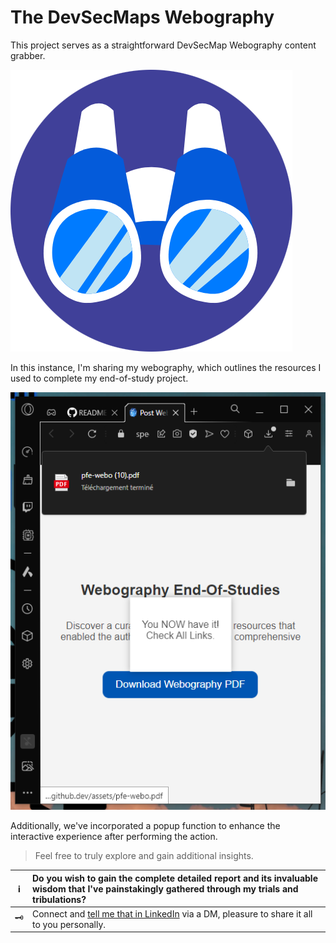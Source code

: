 # The DevSecMaps Webography

This project serves as a straightforward DevSecMap Webography content grabber. 

[![Grab that thing!](assets/webocon.png)](https://pfe-webo.ya-ya.tech/)

In this instance, I'm sharing my webography, which outlines the resources I used to complete my end-of-study project. 

![Download And See For Yourself!](assets/posted-webo.png)


Additionally, we've incorporated a popup function to enhance the interactive experience after performing the action.

> Feel free to truly explore and gain additional insights.

|ℹ️|Do you wish to gain the complete detailed report and its invaluable wisdom that I've painstakingly gathered through my trials and tribulations?|
|---|:---|
|🗝️|Connect and [tell me that in LinkedIn](https://www.linkedin.com/in/yahya-abulhaj/) via a DM, pleasure to share it all to you personally.|



